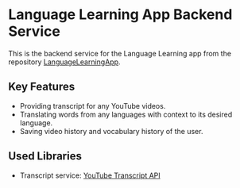 # Language Learning App Backend Service

This is the backend service for the Language Learning app from the repository [LanguageLearningApp](https://github.com/Dive1995/LanguageLearningApp).

## Key Features
- Providing transcript for any YouTube videos.
- Translating words from any languages with context to its desired language.
- Saving video history and vocabulary history of the user.

## Used Libraries
- Transcript service: [YouTube Transcript API](https://github.com/jdepoix/youtube-transcript-api/tree/master)
